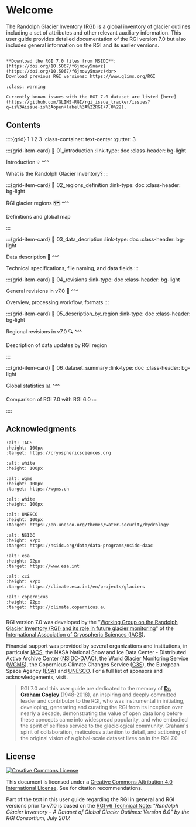# Welcome

The Randolph Glacier Inventory ([RGI](https://www.glims.org/RGI)) is a global inventory of glacier outlines including a set of attributes and other relevant auxiliary information. This user guide provides detailed documentation of the RGI version 7.0 but also includes general information on the RGI and its earlier versions.

```{admonition} Data download

**Download the RGI 7.0 files from NSIDC**: [https://doi.org/10.5067/f6jmovy5navz](https://doi.org/10.5067/f6jmovy5navz)<br>
Download previous RGI versions: https://www.glims.org/RGI
```

```{admonition} Known issues in RGI 7.0
:class: warning

Currently known issues with the RGI 7.0 dataset are listed [here](https://github.com/GLIMS-RGI/rgi_issue_tracker/issues?q=is%3Aissue+is%3Aopen+label%3A%22RGI+7.0%22).

```

## Contents

::::{grid} 1 1 2 3
:class-container: text-center
:gutter: 3

:::{grid-item-card}
:link: 01_introduction
:link-type: doc
:class-header: bg-light

Introduction 💡
^^^

What is the Randolph Glacier Inventory?
:::

:::{grid-item-card}
:link: 02_regions_definition
:link-type: doc
:class-header: bg-light

RGI glacier regions 🗺️
^^^

Definitions and global map

:::

:::{grid-item-card}
:link: 03_data_decription
:link-type: doc
:class-header: bg-light

Data description 💾
^^^

Technical specifications, file naming, and data fields
:::

:::{grid-item-card}
:link: 04_revisions
:link-type: doc
:class-header: bg-light

General revisions in v7.0 🔁
^^^

Overview, processing workflow, formats
:::

:::{grid-item-card}
:link: 05_description_by_region
:link-type: doc
:class-header: bg-light

Regional revisions in v7.0 🔍
^^^

Description of data updates by RGI region

:::

:::{grid-item-card}
:link: 06_dataset_summary
:link-type: doc
:class-header: bg-light

Global statistics 📊
^^^

Comparison of RGI 7.0 with RGI 6.0
:::

::::

## Acknowledgments

```{image} img/logos/iugg_iacs_border.png
:alt: IACS
:height: 100px
:target: https://cryosphericsciences.org
```

```{image} img/logos/white.png
:alt: white
:height: 100px
```

```{image} img/logos/wgms.png
:alt: wgms
:height: 100px
:target: https://wgms.ch
```

```{image} img/logos/white.png
:alt: white
:height: 100px
```

```{image} img/logos/unesco.png
:alt: UNESCO
:height: 100px
:target: https://en.unesco.org/themes/water-security/hydrology
```

<p style="margin-bottom:15px;"></p>

```{image} img/logos/nsidc_daac.png
:alt: NSIDC
:height: 92px
:target: https://nsidc.org/data/data-programs/nsidc-daac
```

```{image} img/logos/esa.png
:alt: esa
:height: 92px
:target: https://www.esa.int
```

```{image} img/logos/cci.png
:alt: cci
:height: 92px
:target: https://climate.esa.int/en/projects/glaciers
```

```{image} img/logos/copernicus.png
:alt: copernicus
:height: 92px
:target: https://climate.copernicus.eu
```

<p style="margin-bottom:25px;"></p>

RGI version 7.0 was developed by the "[Working Group on the Randolph Glacier Inventory (RGI) and its role in future glacier monitoring](https://cryosphericsciences.org)" of the [International Association of Cryospheric Sciences (IACS)](https://cryosphericsciences.org/activities/working-groups/rgi-working-group/).

Financial support was provided by several organizations and institutions, in particular [IACS](https://cryosphericsciences.org), the NASA National Snow and Ice Data Center - Distributed Active Archive Center ([NSIDC-DAAC](https://nsidc.org)), the World Glacier Monitoring Service ([WGMS](https://wgms.ch)), the Copernicus Climate Changes Service ([C3S](https://climate.copernicus.eu)), the European Space Agency ([ESA](https://climate.esa.int/en/projects/glaciers)) and [UNESCO](https://www.unesco.org). For a full list of sponsors and acknowledgements, visit [](appendix/acknowledgements).

> RGI 7.0 and this user guide are dedicated to the memory of **[Dr. Graham Cogley](https://www.igsoc.org/j-graham-cogley-1948-2018)** (1948-2018), an inspiring and deeply committed leader and contributor to the RGI, who was instrumental in initiating, developing, generating and curating the RGI from its inception over nearly a decade, demonstrating the value of open data long before these concepts came into widespread popularity, and who embodied the spirit of selfless service to the glaciological community. Graham's spirit of collaboration, meticulous attention to detail, and actioning of the original vision of a global-scale dataset lives on in the RGI 7.0.

## License

[![Creative Commons License](https://mirrors.creativecommons.org/presskit/buttons/88x31/svg/by.svg)](https://creativecommons.org/licenses/by/4.0)

This document is licensed under a [Creative Commons Attribution 4.0 International License](https://creativecommons.org/licenses/by/4.0/). See [](reference) for citation recommendations.

Part of the text in this user guide regarding the RGI in general and RGI versions prior to v7.0 is based on the [RGI v6 Technical Note](https://github.com/GLIMS-RGI/rgi_user_guide/raw/main/docs/img/00_rgi60_TechnicalNote.pdf): *"Randolph Glacier Inventory – A Dataset of Global Glacier Outlines: Version 6.0" by the RGI Consortium, July 2017.*
